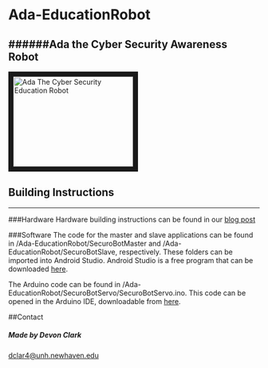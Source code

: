 # Ada-EducationRobot
######Ada the Cyber Security Awareness Robot
---
<a href="http://www.youtube.com/watch?feature=player_embedded&v=IIVzHWTThcU
" target="_blank"><img src="http://img.youtube.com/vi/IIVzHWTThcU/0.jpg" 
alt="Ada The Cyber Security Education Robot" width="240" height="180" border="10" /></a>


## Building Instructions
---
###Hardware
Hardware building instructions can be found in our <a href="http://www.unhcfreg.com/#!Ada-The-Cyber-Security-Education-Robot/c5rt/561c4c410cf297bd6860a78e">blog post</a>

###Software
The code for the master and slave applications can be found in /Ada-EducationRobot/SecuroBotMaster and /Ada-EducationRobot/SecuroBotSlave, respectively. These folders can be imported into Android Studio. Android Studio is a free program that can be downloaded <a
href="http://developer.android.com/sdk/index.html?gclid=CjwKEAjw1_KwBRDEz_WvncL4jGwSJAAEym0dRLPBSqaq9B9uwlkja3XnLjGj-weRZluCjm2__RevPRoCJInw_wcB">here</a>.

The Arduino code can be found in /Ada-EducationRobot/SecuroBotServo/SecuroBotServo.ino. This code can be opened in the Arduino IDE, downloadable from <a
href="https://www.arduino.cc/en/Main/Software">here</a>.

##Contact
##### Made by Devon Clark
dclar4@unh.newhaven.edu
